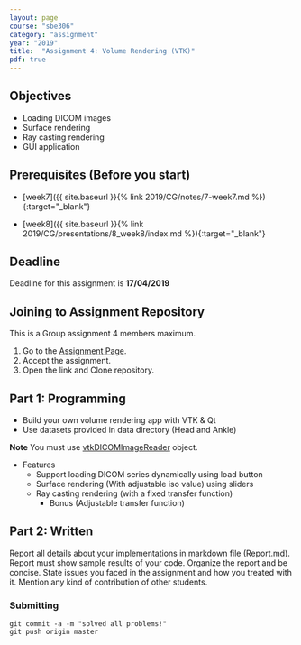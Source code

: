 ```yaml
---
layout: page
course: "sbe306"
category: "assignment"
year: "2019"
title:  "Assignment 4: Volume Rendering (VTK)"
pdf: true
---
```


## Objectives

* Loading DICOM images
* Surface rendering 
* Ray casting rendering
* GUI application 


## Prerequisites (Before you start)

* [week7]({{ site.baseurl }}{% link 2019/CG/notes/7-week7.md %}){:target="_blank"}

* [week8]({{ site.baseurl }}{% link 2019/CG/presentations/8_week8/index.md %}){:target="_blank"}

## Deadline

Deadline for this assignment is **17/04/2019**


## Joining to Assignment Repository

This is a Group assignment 4 members maximum.

1. Go to the [Assignment Page](https://classroom.github.com/g/7frpyset).
2. Accept the assignment.
3. Open the link and Clone repository.

## Part 1: Programming

* Build your own volume rendering app with VTK & Qt
* Use datasets provided in data directory (Head and Ankle)

**Note** You must use [vtkDICOMImageReader](https://vtk.org/doc/nightly/html/classvtkDICOMImageReader.html#details) object.

* Features 
    * Support loading DICOM series dynamically using load button
    * Surface rendering (With adjustable iso value) using sliders
    * Ray casting rendering (with a fixed transfer function)
        * Bonus (Adjustable transfer function)

## Part 2: Written

Report all details about your implementations in markdown file (Report.md). Report must show sample results of your code. Organize the report and be concise. State issues you faced in the assignment and how you treated with it. Mention any kind of contribution of other students.

### Submitting

```terminal
git commit -a -m "solved all problems!"
git push origin master
```


